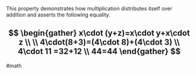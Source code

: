 This property demonstrates how multiplication distributes itself over addition and asserts the following equality.

$$
\begin{gather}
x\cdot (y+z)=x\cdot y+x\cdot z \\
 \\
4\cdot(8+3)=(4\cdot 8)+(4\cdot 3) \\
4\cdot 11 =32+12 \\
44=44
\end{gather}
$$
---
#math 